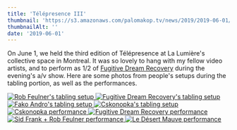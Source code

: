 ```yaml
---
title: 'Télépresence III'
thumbnail: 'https://s3.amazonaws.com/palomakop.tv/news/2019/2019-06-01/telepresence_iii_poster.jpg'
thumbnailAlt: ''
date: '2019-06-01'
---
```


<p>
  On June 1, we held the third edition of Télépresence at La Lumière's collective space in Montreal. It was so lovely to hang with my fellow video artists, and to perform as 1/2 of <a href="https://www.youtube.com/watch?v=0bwXnL2sdOY&amp;list=PL41DFNad8mn47hO47GlKtmVubvrOyYGNE" rel="noopener" target="_blank">Fugitive Dream Recovery</a> during the evening's a/v show. Here are some photos from people's setups during the tabling portion, as well as the performances.
  </p>
<div class="photo-grid-2-columns lightbox" id="telepresence-iii-lightbox">
<a href="https://s3.amazonaws.com/palomakop.tv/news/2019/2019-06-01/telepresence_iii_1_2000px.jpg" title="Rob Feulner's tabling setup">
<img alt="Rob Feulner's tabling setup" loading="lazy" src="https://s3.amazonaws.com/palomakop.tv/news/2019/2019-06-01/telepresence_iii_1_720px.jpg"/>
</a>
<a href="https://s3.amazonaws.com/palomakop.tv/news/2019/2019-06-01/telepresence_iii_2_2000px.jpg" title="Fugitive Dream Recovery's tabling setup">
<img alt="Fugitive Dream Recovery's tabling setup" loading="lazy" src="https://s3.amazonaws.com/palomakop.tv/news/2019/2019-06-01/telepresence_iii_2_720px.jpg"/>
</a>
<a href="https://s3.amazonaws.com/palomakop.tv/news/2019/2019-06-01/telepresence_iii_3_2000px.jpg" title="Fako Andro's tabling setup">
<img alt="Fako Andro's tabling setup" loading="lazy" src="https://s3.amazonaws.com/palomakop.tv/news/2019/2019-06-01/telepresence_iii_3_720px.jpg"/>
</a>
<a href="https://s3.amazonaws.com/palomakop.tv/news/2019/2019-06-01/telepresence_iii_4_2000px.jpg" title="Cskonopka's tabling setup">
<img alt="Cskonopka's tabling setup" loading="lazy" src="https://s3.amazonaws.com/palomakop.tv/news/2019/2019-06-01/telepresence_iii_4_720px.jpg"/>
</a>
<a href="https://s3.amazonaws.com/palomakop.tv/news/2019/2019-06-01/telepresence_iii_5_2000px.jpg" title="Cskonopka performance">
<img alt="Cskonopka performance" loading="lazy" src="https://s3.amazonaws.com/palomakop.tv/news/2019/2019-06-01/telepresence_iii_5_720px.jpg"/>
</a>
<a href="https://s3.amazonaws.com/palomakop.tv/news/2019/2019-06-01/telepresence_iii_6_2000px.jpg" title="Fugitive Dream Recovery performance">
<img alt="Fugitive Dream Recovery performance" loading="lazy" src="https://s3.amazonaws.com/palomakop.tv/news/2019/2019-06-01/telepresence_iii_6_720px.jpg"/>
</a>
<a href="https://s3.amazonaws.com/palomakop.tv/news/2019/2019-06-01/telepresence_iii_7_2000px.jpg" title="Sid Frank + Rob Feulner performance">
<img alt="Sid Frank + Rob Feulner performance" loading="lazy" src="https://s3.amazonaws.com/palomakop.tv/news/2019/2019-06-01/telepresence_iii_7_720px.jpg"/>
</a>
<a href="https://s3.amazonaws.com/palomakop.tv/news/2019/2019-06-01/telepresence_iii_8_2000px.jpg" title="Le Désert Mauve performance">
<img alt="Le Désert Mauve performance" loading="lazy" src="https://s3.amazonaws.com/palomakop.tv/news/2019/2019-06-01/telepresence_iii_8_720px.jpg"/>
</a>
</div>
<script>
  var telepresence_iii_lightbox = new SimpleLightbox({elements: '#telepresence-iii-lightbox a'});
  </script>
